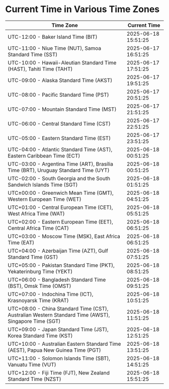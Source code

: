 # Current Time in Various Time Zones

| Time Zone | Current Time |
|-----------|--------------|
| UTC-12:00 - Baker Island Time (BIT) | 2025-06-18 15:51:25 |
| UTC-11:00 - Niue Time (NUT), Samoa Standard Time (SST) | 2025-06-17 16:51:25 |
| UTC-10:00 - Hawaii-Aleutian Standard Time (HAST), Tahiti Time (TAHT) | 2025-06-17 17:51:25 |
| UTC-09:00 - Alaska Standard Time (AKST) | 2025-06-17 19:51:25 |
| UTC-08:00 - Pacific Standard Time (PST) | 2025-06-17 20:51:25 |
| UTC-07:00 - Mountain Standard Time (MST) | 2025-06-17 21:51:25 |
| UTC-06:00 - Central Standard Time (CST) | 2025-06-17 22:51:25 |
| UTC-05:00 - Eastern Standard Time (EST) | 2025-06-17 23:51:25 |
| UTC-04:00 - Atlantic Standard Time (AST), Eastern Caribbean Time (ECT) | 2025-06-18 00:51:25 |
| UTC-03:00 - Argentina Time (ART), Brasília Time (BRT), Uruguay Standard Time (UYT) | 2025-06-18 00:51:25 |
| UTC-02:00 - South Georgia and the South Sandwich Islands Time (SGT) | 2025-06-18 01:51:25 |
| UTC±00:00 - Greenwich Mean Time (GMT), Western European Time (WET) | 2025-06-18 04:51:25 |
| UTC+01:00 - Central European Time (CET), West Africa Time (WAT) | 2025-06-18 05:51:25 |
| UTC+02:00 - Eastern European Time (EET), Central Africa Time (CAT) | 2025-06-18 06:51:25 |
| UTC+03:00 - Moscow Time (MSK), East Africa Time (EAT) | 2025-06-18 06:51:25 |
| UTC+04:00 - Azerbaijan Time (AZT), Gulf Standard Time (GST) | 2025-06-18 07:51:25 |
| UTC+05:00 - Pakistan Standard Time (PKT), Yekaterinburg Time (YEKT) | 2025-06-18 08:51:25 |
| UTC+06:00 - Bangladesh Standard Time (BST), Omsk Time (OMST) | 2025-06-18 09:51:25 |
| UTC+07:00 - Indochina Time (ICT), Krasnoyarsk Time (KRAT) | 2025-06-18 10:51:25 |
| UTC+08:00 - China Standard Time (CST), Australian Western Standard Time (AWST), Singapore Time (SGT) | 2025-06-18 11:51:25 |
| UTC+09:00 - Japan Standard Time (JST), Korea Standard Time (KST) | 2025-06-18 12:51:25 |
| UTC+10:00 - Australian Eastern Standard Time (AEST), Papua New Guinea Time (PGT) | 2025-06-18 13:51:25 |
| UTC+11:00 - Solomon Islands Time (SBT), Vanuatu Time (VUT) | 2025-06-18 14:51:25 |
| UTC+12:00 - Fiji Time (FJT), New Zealand Standard Time (NZST) | 2025-06-18 15:51:25 |
